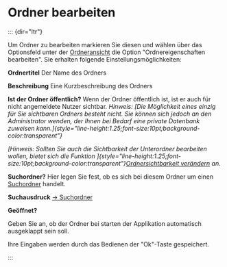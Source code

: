 Ordner bearbeiten
=================
::: {dir="ltr"}

Um Ordner zu bearbeiten markieren Sie diesen und wählen über das Optionsfeld unter der [Ordneransicht](../home/introduction/user-surface/folder-view.html) die Option "Ordnereigenschaften bearbeiten". Sie erhalten folgende Einstellungsmöglichkeiten:

**Ordnertitel**
Der Name des Ordners

**Beschreibung**
Eine Kurzbeschreibung des Ordners

**Ist der Ordner öffentlich?**
Wenn der Ordner öffentlich ist, ist er auch für nicht angemeldete Nutzer sichtbar.
*Hinweis: [Die Möglichkeit eines einzig für Sie sichtbaren Ordners besteht nicht. Sie können sich jedoch an den Administrator wenden, der Ihnen bei Bedarf eine private Datenbank zuweisen kann.]{style="line-height:1.25;font-size:10pt;background-color:transparent"}*

*[Hinweis: Sollten Sie auch die Sichtbarkeit der Unterordner bearbeiten wollen, bietet sich die Funktion ]{style="line-height:1.25;font-size:10pt;background-color:transparent"}[Ordnersichtbarkeit verändern](change-folder-visibility.html) an.*

**Suchordner?**
Hier legen Sie fest, ob es sich bei diesem Ordner um einen [Suchordner](search-folders.html) handelt.

**Suchausdruck**
[→ Suchordner](search-folders.html)

**Geöffnet?**

Geben Sie an, ob der Ordner bei starten der Applikation automatisch ausgeklappt sein soll.

Ihre Eingaben werden durch das Bedienen der "Ok"-Taste gespeichert.



:::

